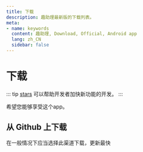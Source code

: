 ```yaml
---
title: 下载
description: 趣助理最新版的下载列表。
meta:
- name: keywords
  content: 趣助理, Download, Official, Android app
  lang: zh_CN
  sidebar: false
---
```


# 下载

::: tip
[stars](https://github.com/miaoqidong/quzhuli) 可以帮助开发者加快新功能的开发。
:::

希望您能够享受这个app。

## 从 Github 上下载

在一般情况下应当选择此渠道下载，更新最快

<DownloadButtons/>

<WhatsNew/>

<!-- ## 从 蓝奏云 下载

你也可以从 蓝奏云 下载或者更新趣助理

[https://mytiper.gitlab.io/tiper](https://mytiper.gitlab.io/tiper)

## 从 城通盘 下载

你也可以从 城通盘 下载或者更新趣助理

[http://xiazai.miaoqidong.com/d/36659644-48465493-bbc377](http://xiazai.miaoqidong.com/d/36659644-48465493-bbc377)

## 从 123盘 下载

你也可以从 123盘 下载或者更新趣助理

[https://www.123pan.com/s/eyfxjv-7kvKd.html](https://www.123pan.com/s/eyfxjv-7kvKd.html)

## 从   QQ频道  获取

如果你在国内无法访问以上两个下载源，你也可以加入我们的 [QQ频道](https://pd.qq.com/s/gowwu0vzy) 来获取趣助理的更新，但是在QQ频道的更新往往不是最快的。 -->
